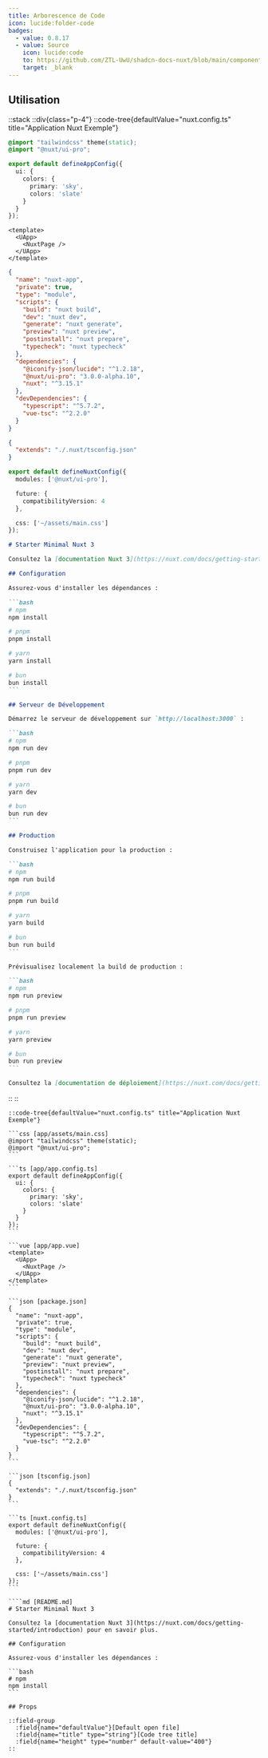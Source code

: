 ```yaml
---
title: Arborescence de Code
icon: lucide:folder-code
badges:
  - value: 0.8.17
  - value: Source
    icon: lucide:code
    to: https://github.com/ZTL-UwU/shadcn-docs-nuxt/blob/main/components/content/CodeTree.vue
    target: _blank
---
```


## Utilisation

::stack
::div{class="p-4"}
  ::code-tree{defaultValue="nuxt.config.ts" title="Application Nuxt Exemple"}

  ```css [app/assets/main.css]
  @import "tailwindcss" theme(static);
  @import "@nuxt/ui-pro";
  ```

  ```ts [app/app.config.ts]
  export default defineAppConfig({
    ui: {
      colors: {
        primary: 'sky',
        colors: 'slate'
      }
    }
  });
  ```

  ```vue [app/app.vue]
  <template>
    <UApp>
      <NuxtPage />
    </UApp>
  </template>
  ```

  ```json [package.json]
  {
    "name": "nuxt-app",
    "private": true,
    "type": "module",
    "scripts": {
      "build": "nuxt build",
      "dev": "nuxt dev",
      "generate": "nuxt generate",
      "preview": "nuxt preview",
      "postinstall": "nuxt prepare",
      "typecheck": "nuxt typecheck"
    },
    "dependencies": {
      "@iconify-json/lucide": "^1.2.18",
      "@nuxt/ui-pro": "3.0.0-alpha.10",
      "nuxt": "^3.15.1"
    },
    "devDependencies": {
      "typescript": "^5.7.2",
      "vue-tsc": "^2.2.0"
    }
  }
  ```

  ```json [tsconfig.json]
  {
    "extends": "./.nuxt/tsconfig.json"
  }
  ```

  ```ts [nuxt.config.ts]
  export default defineNuxtConfig({
    modules: ['@nuxt/ui-pro'],

    future: {
      compatibilityVersion: 4
    },

    css: ['~/assets/main.css']
  });
  ```

  ````md [README.md]
  # Starter Minimal Nuxt 3

  Consultez la [documentation Nuxt 3](https://nuxt.com/docs/getting-started/introduction) pour en savoir plus.

  ## Configuration

  Assurez-vous d'installer les dépendances :

  ```bash
  # npm
  npm install

  # pnpm
  pnpm install

  # yarn
  yarn install

  # bun
  bun install
  ```

  ## Serveur de Développement

  Démarrez le serveur de développement sur `http://localhost:3000` :

  ```bash
  # npm
  npm run dev

  # pnpm
  pnpm run dev

  # yarn
  yarn dev

  # bun
  bun run dev
  ```

  ## Production

  Construisez l'application pour la production :

  ```bash
  # npm
  npm run build

  # pnpm
  pnpm run build

  # yarn
  yarn build

  # bun
  bun run build
  ```

  Prévisualisez localement la build de production :

  ```bash
  # npm
  npm run preview

  # pnpm
  pnpm run preview

  # yarn
  yarn preview

  # bun
  bun run preview
  ```

  Consultez la [documentation de déploiement](https://nuxt.com/docs/getting-started/deployment) pour plus d'informations.
  ````

  ::
::

`````mdc height=400
::code-tree{defaultValue="nuxt.config.ts" title="Application Nuxt Exemple"}

```css [app/assets/main.css]
@import "tailwindcss" theme(static);
@import "@nuxt/ui-pro";
```

```ts [app/app.config.ts]
export default defineAppConfig({
  ui: {
    colors: {
      primary: 'sky',
      colors: 'slate'
    }
  }
});
```

```vue [app/app.vue]
<template>
  <UApp>
    <NuxtPage />
  </UApp>
</template>
```

```json [package.json]
{
  "name": "nuxt-app",
  "private": true,
  "type": "module",
  "scripts": {
    "build": "nuxt build",
    "dev": "nuxt dev",
    "generate": "nuxt generate",
    "preview": "nuxt preview",
    "postinstall": "nuxt prepare",
    "typecheck": "nuxt typecheck"
  },
  "dependencies": {
    "@iconify-json/lucide": "^1.2.18",
    "@nuxt/ui-pro": "3.0.0-alpha.10",
    "nuxt": "^3.15.1"
  },
  "devDependencies": {
    "typescript": "^5.7.2",
    "vue-tsc": "^2.2.0"
  }
}
```

```json [tsconfig.json]
{
  "extends": "./.nuxt/tsconfig.json"
}
```

```ts [nuxt.config.ts]
export default defineNuxtConfig({
  modules: ['@nuxt/ui-pro'],

  future: {
    compatibilityVersion: 4
  },

  css: ['~/assets/main.css']
});
```

````md [README.md]
# Starter Minimal Nuxt 3

Consultez la [documentation Nuxt 3](https://nuxt.com/docs/getting-started/introduction) pour en savoir plus.

## Configuration

Assurez-vous d'installer les dépendances :

```bash
# npm
npm install
```

## Props

::field-group
  :field{name="defaultValue"}[Default open file]
  :field{name="title" type="string"}[Code tree title]
  :field{name="height" type="number" default-value="400"}
::
